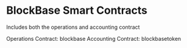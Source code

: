 # BlockBase Smart Contracts

Includes both the operations and accounting contract

Operations Contract: blockbase
Accounting Contract: blockbasetoken
